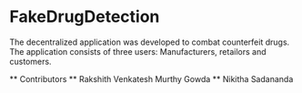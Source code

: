 # FakeDrugDetection

The decentralized application was developed to combat counterfeit drugs. The application consists of three users: Manufacturers, retailors and customers.

** Contributors
** Rakshith Venkatesh Murthy Gowda 
** Nikitha Sadananda




